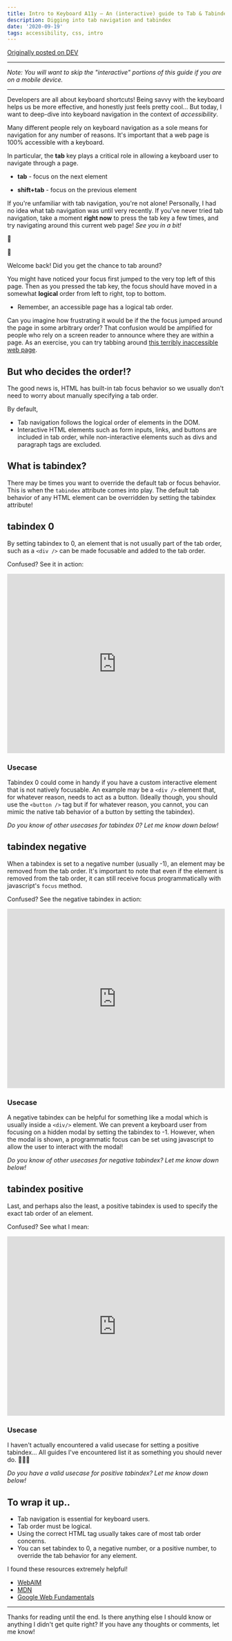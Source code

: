 ```yaml
---
title: Intro to Keyboard A11y – An (interactive) guide to Tab & Tabindex 🗂⌨️🗺
description: Digging into tab navigation and tabindex
date: '2020-09-19'
tags: accessibility, css, intro
---
```


[Originally posted on DEV](https://dev.to/kateh/introduction-to-tab-navigation-and-the-3-tabindex-4m3m)

*******
*Note: You will want to skip the "interactive" portions of this guide if you are on a mobile device.*

*******

Developers are all about keyboard shortcuts! Being savvy with the keyboard helps us be more effective, and honestly just feels pretty cool... But today, I want to deep-dive into keyboard navigation in the context of *accessibility*.

Many different people rely on keyboard navigation as a sole means for navigation for any number of reasons. It's important that a web page is 100% accessible with a keyboard.

In particular, the **tab** key plays a critical role in allowing a keyboard user to navigate through a page.

* **tab** - focus on the next element

* **shift+tab** - focus on the previous element

If you're unfamiliar with tab navigation, you're not alone! Personally, I had no idea what tab navigation was until very recently. If you've never tried tab navigation, take a moment **right now** to press the tab key a few times, and try navigating around this current web page! *See you in a bit!*

👋

👋

Welcome back! Did you get the chance to tab around?

You might have noticed your focus first jumped to the very top left of this page. Then as you pressed the tab key, the focus should have moved in a somewhat **logical** order from left to right, top to bottom.

* Remember, an accessible page has a logical tab order.

Can you imagine how frustrating it would be if the the focus jumped around the page in some arbitrary order? That confusion would be amplified for people who rely on a screen reader to announce where they are within a page. As an exercise, you can try tabbing around [this terribly inaccessible web page](https://www.w3.org/WAI/demos/bad/before/home.html).

## But who decides the order!?

The good news is, HTML has built-in tab focus behavior so we usually don't need to worry about manually specifying a tab order.

By default,

* Tab navigation follows the logical order of elements in the DOM.
* Interactive HTML elements such as form inputs, links, and buttons are included in tab order, while non-interactive elements such as divs and paragraph tags are excluded.

## What is tabindex?

There may be times you want to override the default tab or focus behavior. This is when the `tabindex` attribute comes into play. The default tab behavior of any HTML element can be overridden by setting the tabindex attribute!

## tabindex 0

By setting tabindex to 0, an element that is not usually part of the tab order, such as a `<div />` can be made focusable and added to the tab order.

Confused? See it in action:

<iframe height="415" style="width: 100%;" scrolling="no" title="tabindex 0 example" src="https://codepen.io/khiga8/embed/preview/ZEWqmoB?height=415&theme-id=light&default-tab=result" frameborder="no" loading="lazy" allowtransparency="true" allowfullscreen="true">
  See the Pen <a href='https://codepen.io/khiga8/pen/ZEWqmoB'>tabindex 0 example</a> by Kate Higa
  (<a href='https://codepen.io/khiga8'>@khiga8</a>) on <a href='https://codepen.io'>CodePen</a>.
</iframe>

### Usecase

Tabindex 0 could come in handy if you have a custom interactive element that is not natively focusable. An example may be a `<div />` element that, for whatever reason, needs to act as a button. (Ideally though, you should use the `<button />` tag but if for whatever reason, you cannot, you can mimic the native tab behavior of a button by setting the tabindex).

*Do you know of other usecases for tabindex 0? Let me know down below!*

## tabindex negative

When a tabindex is set to a negative number (usually -1), an element may be removed from the tab order. It's important to note that even if the element is removed from the tab order, it can still receive focus programmatically with javascript's `focus` method.

Confused? See the negative tabindex in action:

<iframe height="415" style="width: 100%;" scrolling="no" title="tabindex negative example" src="https://codepen.io/khiga8/embed/BaKqGbB?height=265&theme-id=light&default-tab=result" frameborder="no" loading="lazy" allowtransparency="true" allowfullscreen="true">
  See the Pen <a href='https://codepen.io/khiga8/pen/BaKqGbB'>tabindex negative example</a> by Kate Higa
  (<a href='https://codepen.io/khiga8'>@khiga8</a>) on <a href='https://codepen.io'>CodePen</a>.
</iframe>

### Usecase

A negative tabindex can be helpful for something like a modal which is usually inside a `<div/>` element. We can prevent a keyboard user from focusing on a hidden modal by setting the tabindex to -1. However, when the modal is shown, a programmatic focus can be set using javascript to allow the user to interact with the modal!

*Do you know of other usecases for negative tabindex? Let me know down below!*

## tabindex positive

Last, and perhaps also the least, a positive tabindex is used to specify the exact tab order of an element.

Confused? See what I mean:

<iframe height="415" style="width: 100%;" scrolling="no" title="tabindex positive example" src="https://codepen.io/khiga8/embed/BaKqGea?height=406&theme-id=light&default-tab=result" frameborder="no" loading="lazy" allowtransparency="true" allowfullscreen="true">
  See the Pen <a href='https://codepen.io/khiga8/pen/BaKqGea'>tabindex positive example</a> by Kate Higa
  (<a href='https://codepen.io/khiga8'>@khiga8</a>) on <a href='https://codepen.io'>CodePen</a>.
</iframe>

### Usecase

I haven't actually encountered a valid usecase for setting a positive tabindex... All guides I've encountered list it as something you should never do. 🤷🏻‍♀️

*Do you have a valid usecase for positive tabindex? Let me know down below!*

## To wrap it up..

* Tab navigation is essential for keyboard users.
* Tab order must be logical.
* Using the correct HTML tag usually takes care of most tab order concerns.
* You can set tabindex to 0, a negative number, or a positive number, to override the tab behavior for any element.

I found these resources extremely helpful!

* [WebAIM](https://webaim.org/techniques/keyboard/tabindex)
* [MDN](https://developer.mozilla.org/en-US/docs/Web/HTML/Global_attributes/tabindex)
* [Google Web Fundamentals](https://developers.google.com/web/fundamentals/accessibility/focus/using-tabindex)

****

Thanks for reading until the end. Is there anything else I should know or anything I didn't get quite right? If you have any thoughts or comments, let me know!

